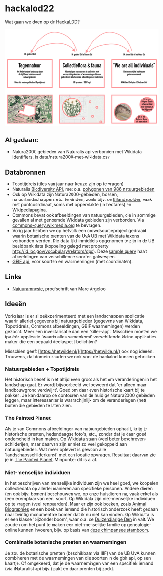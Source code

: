 # hackalod22

Wat gaan we doen op de HackaLOD?

![voorstel](imgs/apps-voorstel.jpg)

## Al gedaan:

- Natura2000 gebieden van Naturalis api verbonden met Wikidata identifiers, in [data/natura2000-met-wikidata.csv](data/natura2000-met-wikidata.csv)

## Databronnen

- Topotijdreis (tiles van jaar naar keuze zijn op te vragen)
- Naturalis [Biodiversity API](https://api.biodiversitydata.nl/), met o.a. [polygonen van 986 natuurgebieden](https://api.biodiversitydata.nl/v2/geo/query/?areaType=Nature&_size=10&_from=0)
- Ook op Wikidata zijn Natura2000-gebieden, bossen, natuurlandschappen, etc. te vinden, zoals bijv. de [Eilandspolder](https://www.wikidata.org/wiki/Q3183833), vaak met puntcoördinaat, soms met oppervlakte (in hectares) en Wikipediapagina.
- Commons bevat ook afbeeldingen van natuurgebieden, die in sommige gevallen al met genoemde Wikidata gebieden zijn verbonden. Via [commons-query.wikimedia.org](https://commons-query.wikimedia.org/) te bevragen.
- Vorig jaar hebben we op hetvolk een crowdsourceproject gedraaid waarin botanische prenten van de UvA UB met Wikidata taxons verbonden werden. Die data lijkt inmiddels opgenomen te zijn in de UB beeldbank data (koppeling gelegd met property <http://id.loc.gov/vocabulary/relators/dpc>). Deze [sample query](https://lod.uba.uva.nl/UB-UVA/-/queries/Botanic-gall-wasps/1) haalt afbeeldingen van verschillende soorten galwespen.
- [GBIF api](https://www.gbif.org/developer/summary), voor soorten en waarnemingen (met coordinaten).


## Links

- [Natuuramnesie](https://www.uu.nl/agenda/promotie-marc-argeloo-hoe-we-vergeten-zijn-hoe-de-natuur-er-vroeger-uitzag), proefschrift van Marc Argeloo


## Ideeën

Vorig jaar is er al geëxperimenteerd met een [landschappen applicatie](https://github.com/mmmenno/landschappen), waarin allerlei gegevens bij natuurgebieden (gegevens van Wikidata, Topotijdreis, Commons afbeeldingen, GBIF waarnemingen) werden gezocht. Meer een inventarisatie dan een 'killer-app'. Misschien moeten we ipv één applicatie 'waarin alles samenkomt' verschillende kleine applicaties maken die een bepaald deelaspect belichten?

Misschien geeft [https://hetwilde.nl/](https://hetwilde.nl/) ook nog ideeën. Trouwens, dat domein zouden we ook voor de hackalod kunnen gebruiken.


### Natuurgebieden + Topotijdreis

Het historisch besef is niet altijd even groot als het om veranderingen in het landschap gaat. Er wordt bijvoorbeeld wel beweerd dat 'er alleen maar landbouwgrond verdwijnt'. Goed om daar even historische kaart bij te pakken. Je kan daarop de contouren van de huidige Natura2000 gebieden leggen, maar interessanter is waarschijnlijk om de veranderingen (net) buiten die gebieden te laten zien.

### The Painted Planet

Als je van Commons afbeeldingen van natuurgebieden ophaalt, krijg je historische prenten, hedendaagse foto's, etc., zonder dat je daar goed onderscheid in kan maken. Op Wikidata staan (veel beter beschreven) schilderijen, maar daarvan zijn er niet zo veel gekoppeld aan natuurgebieden. Wat meer oplevert is gewoon alle 'landschapsschilderkunst' met een locatie opvragen. Resultaat daarvan zie je in [The Painted Planet](https://hicsuntleones.nl/paintedplanet/). Minpuntje: dit is al af.

### Niet-menselijke individuen

In het beschrijven van menselijke individuen zijn we heel goed, we koppelen collectiedata op allerlei manieren aan specifieke personen. Andere dieren (en ook bijv. bomen) beschouwen we, op onze huisdieren na, vaak enkel als (een exemplaar van een) soort. Op Wikidata zijn niet-menselijke individuen op te vragen (veel renpaarden). Maar er zijn ook boeken, zoals [Animal Biographies](https://ugapress.org/book/9780820362182/animal-biographies/) en een boek van iemand die historisch onderzoek heeft gedaan naar twintig monumentale bomen dat ik nu niet kan vinden. Op Wikidata is er een klasse 'bijzonder boom', waar o.a. de [Duizendjarige Den](https://www.wikidata.org/wiki/Q15943299) in valt. We zouden om het punt te maken een niet-menselijke familie op genealogie-online kunnen invoeren, bijv. op basis van [deze chimpansee stamboom](https://shigen.nig.ac.jp/gain/ViewIndividualFamilyTree.do?chim=true&zoo=7).

### Combinatie botanische prenten en waarnemingen

Je zou de botanische prenten (beschikbaar via IIIF) van de UB UvA kunnen combineren met de waarnemingen van die soorten in de gbif api, op een kaartje. Of omgekeerd, dat je de waarnemingen van een specifiek iemand (via iNaturalist api bijv.) pakt en daar prenten bij zoekt.
